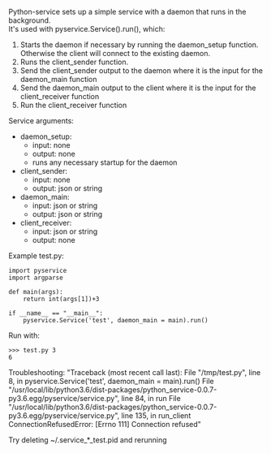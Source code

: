 Python-service sets up a simple service with a daemon that runs in the background.\
It's used with pyservice.Service().run(), which:
1. Starts the daemon if necessary by running the daemon_setup function. Otherwise the client will connect to the existing daemon.
2. Runs the client_sender function.
3. Send the client_sender output to the daemon where it is the input for the daemon_main function
4. Send the daemon_main output to the client where it is the input for the client_receiver function
5. Run the client_receiver function

Service arguments:
- daemon_setup:
  - input: none
  - output: none
  - runs any necessary startup for the daemon
- client_sender:
  - input: none
  - output: json or string
- daemon_main:
  - input: json or string
  - output: json or string
- client_receiver:
  - input: json or string
  - output: none


Example test.py:

```
import pyservice
import argparse

def main(args):
    return int(args[1])+3

if __name__ == "__main__":
    pyservice.Service('test', daemon_main = main).run()
```

Run with:
```
>>> test.py 3
6
```


Troubleshooting:
"Traceback (most recent call last):
  File "/tmp/test.py", line 8, in <module>
    pyservice.Service('test', daemon_main = main).run()
  File "/usr/local/lib/python3.6/dist-packages/python_service-0.0.7-py3.6.egg/pyservice/service.py", line 84, in run
  File "/usr/local/lib/python3.6/dist-packages/python_service-0.0.7-py3.6.egg/pyservice/service.py", line 135, in run_client
ConnectionRefusedError: [Errno 111] Connection refused"

Try deleting ~/.service_*_test.pid and rerunning
